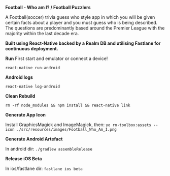 **Football - Who am I? / Football Puzzlers**


A Football(soccer) trivia guess who style app in which you will be given certain facts about a player and you must guess who is being described.
The questions are predominantly based around the Premier League with the majority within the last decade era.

**Built using React-Native backed by a Realm DB and utilising Fastlane for continuous deployment.**


**Run**
First start and emulator or connect a device!

`react-native run-android`

**Android logs**

`react-native log-android`

**Clean Rebuild**

`rm -rf node_modules && npm install && react-native link`

**Generate App Icon**

Install GraphicsMagick and ImageMagick, then:
`yo rn-toolbox:assets --icon ./src/resources/images/Football_Who_Am_I.png`

**Generate Android Artefact**

In android dir:
`./gradlew assembleRelease`

**Release iOS Beta**

In ios/fastlane dir:
`fastlane ios beta`